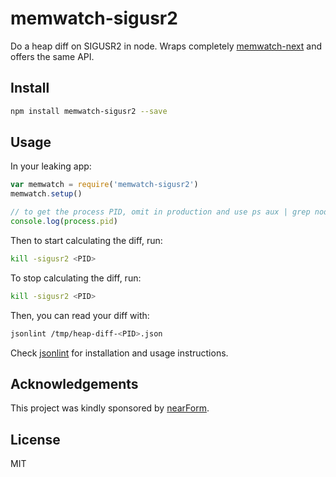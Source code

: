 memwatch-sigusr2
================

Do a heap diff on SIGUSR2 in node.
Wraps completely [memwatch-next](http://npm.im/memwatch-next) and offers the same
API.

Install
-------

```sh
npm install memwatch-sigusr2 --save
```

Usage
-----

In your leaking app:

```js
var memwatch = require('memwatch-sigusr2')
memwatch.setup()

// to get the process PID, omit in production and use ps aux | grep node
console.log(process.pid)
```

Then to start calculating the diff, run:

```sh
kill -sigusr2 <PID>
```

To stop calculating the diff, run:

```sh
kill -sigusr2 <PID>
```

Then, you can read your diff with:

```sh
jsonlint /tmp/heap-diff-<PID>.json
```

Check [jsonlint](http://npm.im/jsonlint) for installation and usage
instructions.

Acknowledgements
----------------

This project was kindly sponsored by [nearForm](http://nearform.com).

License
-------

MIT


